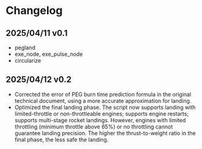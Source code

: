 # Changelog

## 2025/04/11 v0.1

- pegland
- exe_node, exe_pulse_node
- circularize

## 2025/04/12 v0.2

- Corrected the error of PEG burn time prediction formula in the original technical document, using a more accurate approximation for landing.
- Optimized the final landing phase. The script now supports landing with limited-throttle or non-throttleable engines; supports engine restarts; supports multi-stage rocket landings. However, engines with limited throttling (minimum throttle above 65%) or no throttling cannot guarantee landing precision. The higher the thrust-to-weight ratio in the final phase, the less safe the landing.